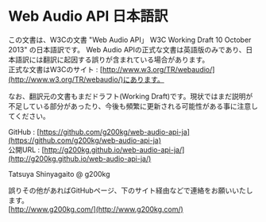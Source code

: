 
Web Audio API 日本語訳
================

この文書は、W3Cの文書 "Web Audio API」 W3C Working Draft 10 October 2013" の日本語訳です。
Web Audio APIの正式な文書は英語版のみであり、日本語訳には翻訳に起因する誤りが含まれている場合があります。  
正式な文書はW3Cのサイト : [http://www.w3.org/TR/webaudio/](http://www.w3.org/TR/webaudio/)にあります。

なお、翻訳元の文書もまだドラフト(Working Draft)です。現状ではまだ説明が不足している部分があったり、今後も頻繁に更新される可能性がある事に注意してください。

GitHub : [https://github.com/g200kg/web-audio-api-ja](https://github.com/g200kg/web-audio-api-ja)  
公開URL : [http://g200kg.github.io/web-audio-api-ja/](http://g200kg.github.io/web-audio-api-ja/)  

Tatsuya Shinyagaito @ g200kg  

誤りその他があればGitHubページ、下のサイト経由などで連絡をお願いいたします。  
[http://www.g200kg.com/](http://www.g200kg.com/)  
